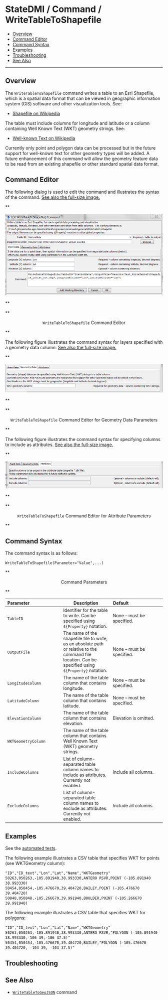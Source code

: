 # StateDMI / Command / WriteTableToShapefile #

* [Overview](#overview)
* [Command Editor](#command-editor)
* [Command Syntax](#command-syntax)
* [Examples](#examples)
* [Troubleshooting](#troubleshooting)
* [See Also](#see-also)

-------------------------

## Overview ##

The `WriteTableToShapefile` command writes a table to an Esri Shapefile,
which is a spatial data format that can be viewed in geographic information system (GIS) software and other visualization tools.  See:

* [Shapefile on Wikipedia](https://en.wikipedia.org/wiki/Shapefile)

The table must include columns for longitude and latitude or a column containing Well Known Text (WKT) geometry strings.  See:

* [Well-known Text on Wikipedia](http://en.wikipedia.org/wiki/Well-known_text)

Currently only point and polygon data can be processed but in the future support
for well-known text for other geometry types will be added.
A future enhancement of this command will allow the geometry feature data to be read
from an existing shapefile or other standard spatial data format.

## Command Editor ##

The following dialog is used to edit the command and illustrates the syntax of the command.
<a href="../WriteTableToShapefile.png">See also the full-size image.</a>

**<p style="text-align: center;">
![WriteTableToShapefile](WriteTableToShapefile.png)
</p>**

**<p style="text-align: center;">
`WriteTableToShapefile` Command Editor
</p>**

The following figure illustrates the command syntax for layers specified with a geometry data column.
<a href="../WriteTableToShapefile_WKT.png">See also the full-size image.</a>

**<p style="text-align: center;">
![WriteTableToShapefile_WKT](WriteTableToShapefile_WKT.png)
</p>**

**<p style="text-align: center;">
`WriteTableToShapefile` Command Editor for Geometry Data Parameters
</p>**

The following figure illustrates the command syntax for specifying columns to include as attributes.
<a href="../WriteTableToShapefile_Attributes.png">See also the full-size image.</a>

**<p style="text-align: center;">
![WriteTableToShapefile_Attributes](WriteTableToShapefile_Attributes.png)
</p>**

**<p style="text-align: center;">
`WriteTableToShapefile` Command Editor for Attribute Parameters
</p>**

## Command Syntax ##

The command syntax is as follows:

```text
WriteTableToShapefile(Parameter="Value",...)
```
**<p style="text-align: center;">
Command Parameters
</p>**

|**Parameter**&nbsp;&nbsp;&nbsp;&nbsp;&nbsp;&nbsp;&nbsp;&nbsp;&nbsp;&nbsp;&nbsp;&nbsp;&nbsp;&nbsp;&nbsp;&nbsp;&nbsp;&nbsp;&nbsp;&nbsp;&nbsp;&nbsp;&nbsp;&nbsp;&nbsp;|**Description**|**Default**&nbsp;&nbsp;&nbsp;&nbsp;&nbsp;&nbsp;&nbsp;&nbsp;&nbsp;&nbsp;&nbsp;&nbsp;&nbsp;&nbsp;&nbsp;&nbsp;&nbsp;&nbsp;&nbsp;&nbsp;&nbsp;&nbsp;&nbsp;&nbsp;&nbsp;&nbsp;&nbsp;|
|--------------|-----------------|-----------------|
|`TableID`|Identifier for the table to write.  Can be specified using `${Property}` notation.|None – must be specified.|
|`OutputFile`|The name of the shapefile file to write, as an absolute path or relative to the command file location.  Can be specified using `${Property}` notation.|None – must be specified.|
|`LongitudeColumn`|The name of the table column that contains longitude.|None – must be specified.|
|`LatitudeColumn`|The name of the table column that contains latitude.|None – must be specified.|
|`ElevationColumn`|The name of the table column that contains elevation.|Elevation is omitted.|
|`WKTGeometryColumn`|The name of the table column that contains Well Known Text (WKT) geometry strings.||
|`IncludeColumns`|List of column-separated table column names to include as attributes.  Currently not enabled.|Include all columns.|
|`ExcludeColumns`|List of column-separated table column names to exclude as attributes.  Currently not enabled.|Include all columns.|

## Examples ##

See the [automated tests](https://github.com/OpenCDSS/cdss-app-statedmi-test/tree/master/test/regression/commands/WriteTableToShapefile).

The following example illustrates a CSV table that specifies WKT for points (see WKTGeometry column):

```
"ID","ID_text","Lon","Lat","Name","WKTGeometry"
50263,050263,-105.891940,38.993330,ANTERO RSVR,POINT (-105.891940 38.993330)
50454,050454,-105.476670,39.404720,BAILEY,POINT (-105.476670 39.404720)
50848,050848,-105.266670,39.991940,BOULDER,POINT (-105.266670 39.991940)
```

The following example illustrates a CSV table that specifies WKT for polygons:

```
"ID","ID_text","Lon","Lat","Name","WKTGeometry"
50263,050263,-105.891940,38.993330,ANTERO RSVR,"POLYGON (-105.891940 38.993330,-106 39,-106 37.5)"
50454,050454,-105.476670,39.404720,BAILEY,"POLYGON (-105.476670 39.404720, -104 39, -103 37.5)"
```

## Troubleshooting ##

## See Also ##

* [`WriteTableToGeoJSON`](../WriteTableToGeoJSON/WriteTableToGeoJSON) command
